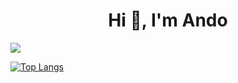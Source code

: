 <h1 align="center">Hi 👋, I'm Ando</h1>

![](https://github-readme-stats.vercel.app/api?username=Ando233&count_private=true&show_icons=true&theme=buefy)

[![Top Langs](https://github-readme-stats.vercel.app/api/top-langs/?username=Ando233&layout=compact)](https://github.com/anuraghazra/github-readme-stats)
